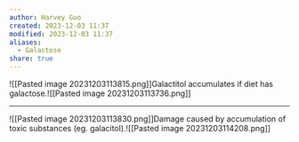 ```yaml
---
author: Harvey Guo
created: 2023-12-03 11:37
modified: 2023-12-03 11:37
aliases:
  - Galactose
share: true
---
```

![[Pasted image 20231203113815.png]]Galactitol accumulates if diet has galactose.![[Pasted image 20231203113736.png]]

---
![[Pasted image 20231203113830.png]]Damage caused by accumulation of toxic substances (eg. galacitol).![[Pasted image 20231203114208.png]]